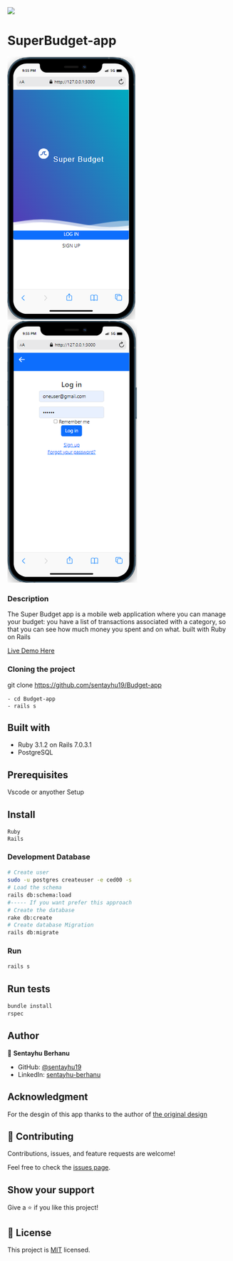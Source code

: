 
![](https://img.shields.io/badge/Microverse-blueviolet)
# SuperBudget-app

![image](https://github.com/sentayhu19/Budget-app/blob/dev/public/mobile001.png)
![image](https://github.com/sentayhu19/Budget-app/blob/dev/public/mobile002.png)


### Description 
The Super Budget app is a mobile web application where you can manage your budget: you have a list of transactions associated with a category, so that you can see how much money you spent and on what. built with Ruby on Rails

[Live Demo Here](https://super-budget.herokuapp.com/) 


### Cloning the project

 git clone https://github.com/sentayhu19/Budget-app <Your-Build-Directory>
``` 
- cd Budget-app
- rails s
```


## Built with
- Ruby 3.1.2 on Rails 7.0.3.1
- PostgreSQL

## Prerequisites

Vscode or anyother
Setup

## Install
    Ruby
    Rails

### Development Database

```sh
# Create user
sudo -u postgres createuser -e ced00 -s
# Load the schema
rails db:schema:load
#----- If you want prefer this approach
# Create the database
rake db:create
# Create database Migration
rails db:migrate
```

### Run

```sh
rails s
```

## Run tests
```sh
bundle install
rspec
```

## Author

👤 **Sentayhu Berhanu**

- GitHub: [@sentayhu19](https://github.com/sentayhu19)
- LinkedIn: [sentayhu-berhanu](https://www.linkedin.com/in/sentayhu-berhanu-6376579a/)

## Acknowledgment
For the desgin of this app thanks to the author of [the original design](https://www.behance.net/gallery/31579789/Ballhead-App-(Free-PSDs)) 

## 🤝 Contributing

Contributions, issues, and feature requests are welcome!

Feel free to check the [issues page](https://github.com/sentayhu19/Budget-app/issues).

## Show your support

Give a ⭐️ if you like this project!

## 📝 License

This project is [MIT](./MIT.md) licensed.
